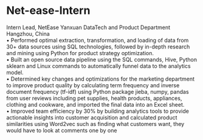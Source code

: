 # Net-ease-Intern
Intern Lead, NetEase Yanxuan DataTech and Product Department Hangzhou, China
<br />
• Performed optimal extraction, transformation, and loading of data from 30+ data sources using SQL technologies, followed by in-depth research and mining using Python for product strategy optimization.
<br />
• Built an open source data pipeline using the SQL commands, Hive, Python sklearn and Linux commands to automatically funnel data to the analytics model.
<br />
• Determined key changes and optimizations for the marketing department to improve product quality by calculating term frequency and inverse document frequency (tf-idf) using Python package jieba, numpy, pandas from user reviews including pet supplies, health products, appliances, clothing and cookware, and imported the final data into an Excel sheet.
<br />
• Improved team efficiency by 30% by building analytics tools to provide actionable insights into customer acquisition and calculated product similarities using Word2vec such as finding what customers want, they would have to look at comments one by one